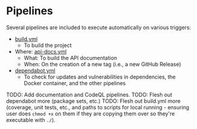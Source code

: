 # Pipelines

Several pipelines are included to execute automatically on various triggers:

- [build.yml](https://github.com/eshwen/ds-python-boilerplate/blob/main/.github/workflows/build.yml)
  - To build the project
- Where: [api-docs.yml]
  - What: To build the API documentation
  - When: On the creation of a new tag (i.e., a new GitHub Release)
- [dependabot.yml](https://github.com/eshwen/ds-python-boilerplate/blob/main/.github/dependabot.yml)
  - To check for updates and vulnerabilities in dependencies, the Docker container, and the other pipelines

TODO: Add documentation and CodeQL pipelines.
TODO: Flesh out dependabot more (package sets, etc.)
TODO: Flesh out build.yml more (coverage, unit tests, etc., and paths to scripts for local running - ensuring user
does `chmod +x` on them if they are copying them over so they're executable with `./`).

[api-docs.yml]: https://github.com/eshwen/ds-python-boilerplate/blob/main/.github/workflows/api-docs.yml
